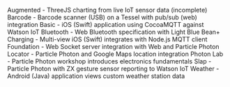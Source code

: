 Augmented - ThreeJS charting from live IoT sensor data (incomplete)
Barcode - Barcode scanner (USB) on a Tessel with pub/sub (web) integration
Basic - iOS (Swift) application using CocoaMQTT against Watson IoT
Bluetooth - Web Bluetooth specification with Light Blue Bean+
Charging - Multi-view iOS (Swift) integrates with Node.js MQTT client
Foundation - Web Socket server integration with Web and Particle Photon
Locator - Particle Photon and Google Maps location integration
Photon Lab - Particle Photon workshop introduces electronics fundamentals
Slap - Particle Photon with ZX gesture sensor reporting to Watson IoT
Weather - Android (Java) application views custom weather station data
